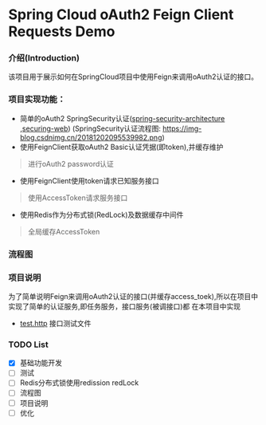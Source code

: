 # Spring Cloud oAuth2 Feign Client Requests Demo

### 介绍(Introduction)   
该项目用于展示如何在SpringCloud项目中使用Feign来调用oAuth2认证的接口。  

### 项目实现功能：  
* 简单的oAuth2 SpringSecurity认证([spring-security-architecture](https://spring.io/guides/topicals/spring-security-architecture)
  ,[securing-web](https://spring.io/guides/gs/securing-web/))
  (SpringSecurity认证流程图: https://img-blog.csdnimg.cn/20181202095539982.png)
* 使用FeignClient获取oAuth2 Basic认证凭据(即token),并缓存维护
> 进行oAuth2 password认证 
* 使用FeignClient使用token请求已知服务接口
> 使用AccessToken请求服务接口
* 使用Redis作为分布式锁(RedLock)及数据缓存中间件
> 全局缓存AccessToken

### 流程图

### 项目说明
为了简单说明Feign来调用oAuth2认证的接口(并缓存access_toek),所以在项目中实现了简单的认证服务,即任务服务，接口服务(被调接口)都
在本项目中实现
* [test.http](test.http) 接口测试文件

### TODO List  
* [x] 基础功能开发
* [ ] 测试
* [ ] Redis分布式锁使用redission redLock
* [ ] 流程图
* [ ] 项目说明
* [ ] 优化
